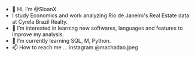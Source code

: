 - 👋 Hi, I’m @SloanX
- I study Economics and work analyzing Rio de Janeiro's Real Estate data at Cyrela Brazil Realty.
- 👀 I’m interested in learning new softwares, languages and features to improve my analysis.
- 🌱 I’m currently learning SQL, M, Python.
- 📫 How to reach me ... instagram @machadao.jpeg

<!---
SloanX/SloanX is a ✨ special ✨ repository because its `README.md` (this file) appears on your GitHub profile.
You can click the Preview link to take a look at your changes.
--->

